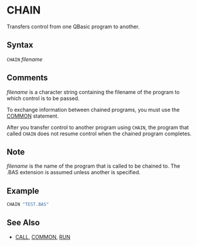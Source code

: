 # CHAIN

Transfers control from one QBasic program to another.

## Syntax

`CHAIN` *filename*

## Comments

*filename* is a character string containing the filename of the program to which control is to be passed.

To exchange information between chained programs, you must use the [COMMON](COMMON) statement.

After you transfer control to another program using `CHAIN`, the program that called `CHAIN` does not resume control when the chained program completes.

## Note

*filename* is the name of the program that is called to be chained to. The .BAS extension is assumed unless another is specified.

## Example

```vb
CHAIN "TEST.BAS"
```

## See Also

- [CALL](CALL), [COMMON](COMMON), [RUN](RUN)

